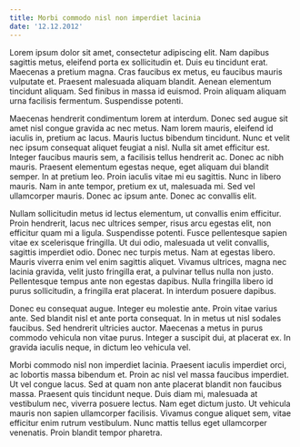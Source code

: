 ```yaml
---
title: Morbi commodo nisl non imperdiet lacinia
date: '12.12.2012'
---
```


Lorem ipsum dolor sit amet, consectetur adipiscing elit. Nam dapibus sagittis metus, eleifend porta ex sollicitudin et. Duis eu tincidunt erat. Maecenas a pretium magna. Cras faucibus ex metus, eu faucibus mauris vulputate et. Praesent malesuada aliquam blandit. Aenean elementum tincidunt aliquam. Sed finibus in massa id euismod. Proin aliquam aliquam urna facilisis fermentum. Suspendisse potenti.

Maecenas hendrerit condimentum lorem at interdum. Donec sed augue sit amet nisl congue gravida ac nec metus. Nam lorem mauris, eleifend id iaculis in, pretium ac lacus. Mauris luctus bibendum tincidunt. Nunc et velit nec ipsum consequat aliquet feugiat a nisl. Nulla sit amet efficitur est. Integer faucibus mauris sem, a facilisis tellus hendrerit ac. Donec ac nibh mauris. Praesent elementum egestas neque, eget aliquam dui blandit semper. In at pretium leo. Proin iaculis vitae mi eu sagittis. Nunc in libero mauris. Nam in ante tempor, pretium ex ut, malesuada mi. Sed vel ullamcorper mauris. Donec ac ipsum ante. Donec ac convallis elit.

Nullam sollicitudin metus id lectus elementum, ut convallis enim efficitur. Proin hendrerit, lacus nec ultrices semper, risus arcu egestas elit, non efficitur quam mi a ligula. Suspendisse potenti. Fusce pellentesque sapien vitae ex scelerisque fringilla. Ut dui odio, malesuada ut velit convallis, sagittis imperdiet odio. Donec nec turpis metus. Nam at egestas libero. Mauris viverra enim vel enim sagittis aliquet. Vivamus ultrices, magna nec lacinia gravida, velit justo fringilla erat, a pulvinar tellus nulla non justo. Pellentesque tempus ante non egestas dapibus. Nulla fringilla libero id purus sollicitudin, a fringilla erat placerat. In interdum posuere dapibus.

Donec eu consequat augue. Integer eu molestie ante. Proin vitae varius ante. Sed blandit nisl et ante porta consequat. In in metus ut nisl sodales faucibus. Sed hendrerit ultricies auctor. Maecenas a metus in purus commodo vehicula non vitae purus. Integer a suscipit dui, at placerat ex. In gravida iaculis neque, in dictum leo vehicula vel.

Morbi commodo nisl non imperdiet lacinia. Praesent iaculis imperdiet orci, ac lobortis massa bibendum et. Proin ac nisl vel massa faucibus imperdiet. Ut vel congue lacus. Sed at quam non ante placerat blandit non faucibus massa. Praesent quis tincidunt neque. Duis diam mi, malesuada at vestibulum nec, viverra posuere lectus. Nam eget dictum justo. Ut vehicula mauris non sapien ullamcorper facilisis. Vivamus congue aliquet sem, vitae efficitur enim rutrum vestibulum. Nunc mattis tellus eget ullamcorper venenatis. Proin blandit tempor pharetra.
